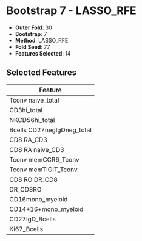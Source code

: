 # Bootstrap 7 - LASSO_RFE

- **Outer Fold**: 30
- **Bootstrap**: 7
- **Method**: LASSO_RFE
- **Fold Seed**: 77
- **Features Selected**: 14

## Selected Features

| Feature |
|---------|
| Tconv naive_total |
| CD3hi_total |
| NKCD56hi_total |
| Bcells CD27negIgDneg_total |
| CD8 RA_CD3 |
| CD8 RA naive_CD3 |
| Tconv memCCR6_Tconv |
| Tconv memTIGIT_Tconv |
| CD8 RO DR_CD8 |
| DR_CD8RO |
| CD16mono_myeloid |
| CD14+16+mono_myeloid |
| CD27IgD_Bcells |
| Ki67_Bcells |
